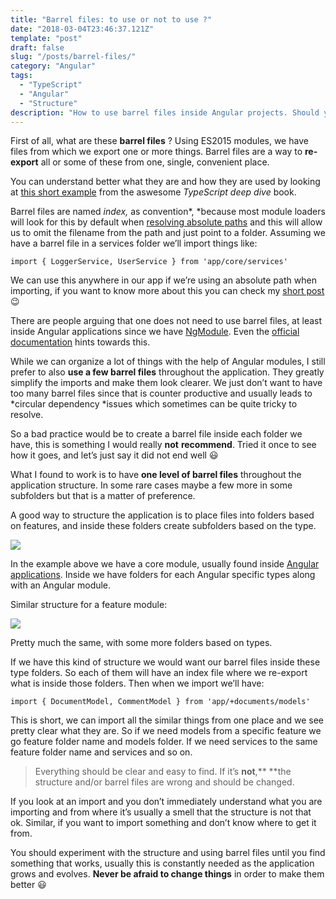 ```yaml
---
title: "Barrel files: to use or not to use ?"
date: "2018-03-04T23:46:37.121Z"
template: "post"
draft: false
slug: "/posts/barrel-files/"
category: "Angular"
tags:
  - "TypeScript"
  - "Angular"
  - "Structure"
description: "How to use barrel files inside Angular projects. Should you use them ? If yes, how to organize code around them and where to place these files. Read on to find out more."
---
```


First of all, what are these **barrel files** ? Using ES2015 modules, we have files from which we export one or more things. Barrel files are a way to **re-export** all or some of these from one, single, convenient place.

You can understand better what they are and how they are used by looking at [this short example](https://basarat.gitbooks.io/typescript/content/docs/tips/barrel.html) from the aswesome *TypeScript deep dive* book.

Barrel files are named *index,* as convention*, *because most module loaders will look for this by default when [resolving absolute paths](https://webpack.github.io/docs/resolving.html) and this will allow us to omit the filename from the path and just point to a folder. Assuming we have a barrel file in a services folder we’ll import things like:

    import { LoggerService, UserService } from 'app/core/services'

We can use this anywhere in our app if we’re using an absolute path when importing, if you want to know more about this you can check my [short post](https://medium.com/@adrianfaciu/use-absolute-paths-for-module-imports-6e5ee9e94161) 😉

There are people arguing that one does not need to use barrel files, at least inside Angular applications since we have [NgModule](https://angular.io/api/core/NgModule). Even the [official documentation](https://angular.io/guide/glossary#barrel) hints towards this.

While we can organize a lot of things with the help of Angular modules, I still prefer to also **use a few barrel files** throughout the application. They greatly simplify the imports and make them look clearer. We just don’t want to have too many barrel files since that is counter productive and usually leads to *circular dependency *issues which sometimes can be quite tricky to resolve.

So a bad practice would be to create a barrel file inside each folder we have, this is something I would really **not** **recommend**. Tried it once to see how it goes, and let’s just say it did not end well 😃

What I found to work is to have **one level of barrel files** throughout the application structure. In some rare cases maybe a few more in some subfolders but that is a matter of preference.

A good way to structure the application is to place files into folders based on features, and inside these folders create subfolders based on the type.

![](https://cdn-images-1.medium.com/max/2000/1*TFfjq0du6EWQeQb6BnVKxg.png)

In the example above we have a core module, usually found inside [Angular applications](https://angular.io/guide/ngmodule#the-core-module). Inside we have folders for each Angular specific types along with an Angular module.

Similar structure for a feature module:

![](https://cdn-images-1.medium.com/max/2000/1*QpFuMzMmtNq5NiA6TqCIRQ.png)

Pretty much the same, with some more folders based on types.

If we have this kind of structure we would want our barrel files inside these type folders. So each of them will have an index file where we re-export what is inside those folders. Then when we import we’ll have:

    import { DocumentModel, CommentModel } from 'app/+documents/models'

This is short, we can import all the similar things from one place and we see pretty clear what they are. So if we need models from a specific feature we go feature folder name and models folder. If we need services to the same feature folder name and services and so on.
> Everything should be clear and easy to find. If it’s **not**,** **the structure and/or barrel files are wrong and should be changed.

If you look at an import and you don’t immediately understand what you are importing and from where it’s usually a smell that the structure is not that ok. Similar, if you want to import something and don’t know where to get it from.

You should experiment with the structure and using barrel files until you find something that works, usually this is constantly needed as the application grows and evolves. **Never be afraid to change things** in order to make them better 😃
